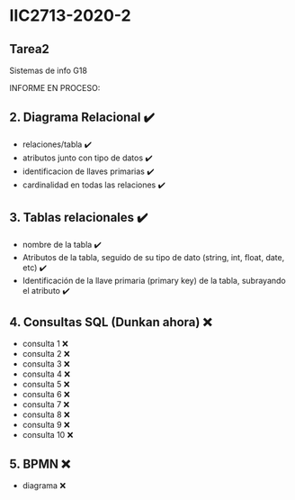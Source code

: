 # IIC2713-2020-2
## Tarea2
Sistemas de info G18

INFORME EN PROCESO: 

## 2. Diagrama Relacional :heavy_check_mark:
* relaciones/tabla :heavy_check_mark:
* atributos junto con tipo de datos :heavy_check_mark:
* identificacion de llaves primarias :heavy_check_mark:
* cardinalidad en todas las relaciones :heavy_check_mark:

## 3. Tablas relacionales :heavy_check_mark:
* nombre de la tabla :heavy_check_mark:
* Atributos de la tabla, seguido de su tipo de dato (string, int, float, date, etc) :heavy_check_mark:
* Identificación de la llave primaria (primary key) de la tabla, subrayando el atributo :heavy_check_mark:

## 4. Consultas SQL (Dunkan ahora) :x:
* consulta 1 :x:
* consulta 2 :x:
* consulta 3 :x:
* consulta 4 :x:
* consulta 5 :x:
* consulta 6 :x:
* consulta 7 :x:
* consulta 8 :x:
* consulta 9 :x:
* consulta 10 :x:

## 5. BPMN :x:
* diagrama :x:
